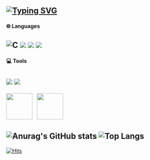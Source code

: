 </br>

[![Typing SVG](https://readme-typing-svg.demolab.com?font=Alkatra&weight=500&size=70&duration=3500&pause=3&color=6994CDEE&center=false&vCenter=false&multiline=true&repeat=false&width=1000&height=130&lines=👋+I’m+leeeyubin)](https://git.io/typing-svg)
---
 #### 🌐 Languages
![C](https://img.shields.io/badge/c-%2300599C.svg?style=flat&logo=c&logoColor=white) <img src="https://img.shields.io/badge/Java-007396?style=flat&logo=Java&logoColor=white"/> <img src="https://img.shields.io/badge/C++-00599C?style=flat&logo=c%2B%2B&logoColor=white"> <img src="https://img.shields.io/badge/Kotlin-7F52FF?style=flat&logo=kotlin&logoColor=white">
---
#### 💻 Tools
<img src="https://img.shields.io/badge/github-181717?style=flat&logo=github&logoColor=white"> <img src="https://img.shields.io/badge/Andoid Studio-3DDC84?style=flat&logo=android studio&logoColor=white"> <br>
---
<p>
<img width="70" src="https://github.com/leeeyubin/leeeyubin/assets/128459613/5e31db62-7ebc-4cef-811e-ae119d5302e2">&nbsp;&nbsp;
<img width="70" src="https://github.com/leeeyubin/leeeyubin/assets/128459613/e9238566-75f3-406a-915e-f3eba80e0532">&nbsp;&nbsp;
</p>

![Anurag's GitHub stats](https://github-readme-stats.vercel.app/api?username=leeeyubin&show_icons=true&theme=radical)
![Top Langs](https://github-readme-stats.vercel.app/api/top-langs/?username=leeeyubin&layout=compact&theme=radical)
---
[![Hits](https://hits.seeyoufarm.com/api/count/incr/badge.svg?url=https%3A%2F%2Fgithub.com%2Fleeeyubin&count_bg=%23FFB6C1&title_bg=%23555555&icon=&icon_color=%23E7E7E7&title=hits&edge_flat=false)](https://hits.seeyoufarm.com)
